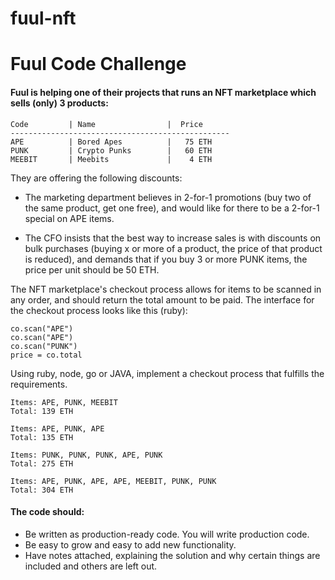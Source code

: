 # fuul-nft
# Fuul Code Challenge

#### Fuul is helping one of their projects that runs an NFT marketplace which sells (only) 3 products:


```
Code         | Name                |  Price
-------------------------------------------------
APE          | Bored Apes          |   75 ETH
PUNK         | Crypto Punks        |   60 ETH
MEEBIT       | Meebits             |    4 ETH
```

They are offering the following discounts:

* The marketing department believes in 2-for-1 promotions (buy two of the same product, get one free), and would like for there to be a 2-for-1 special on APE items.

* The CFO insists that the best way to increase sales is with discounts on bulk purchases (buying x or more of a product, the price of that product is reduced), and demands that if you buy 3 or more PUNK items, the price per unit should be 50 ETH.


The NFT marketplace's checkout process allows for items to be scanned in any order, and should return the total amount to be paid. The interface for the checkout process looks like this (ruby):

```co = Checkout.new(pricing_rules)
co.scan("APE")
co.scan("APE")
co.scan("PUNK")
price = co.total
```

Using ruby, node, go or JAVA, implement a checkout process that fulfills the requirements.

```
Items: APE, PUNK, MEEBIT
Total: 139 ETH

Items: APE, PUNK, APE
Total: 135 ETH

Items: PUNK, PUNK, PUNK, APE, PUNK
Total: 275 ETH

Items: APE, PUNK, APE, APE, MEEBIT, PUNK, PUNK
Total: 304 ETH
```

#### The code should:

* Be written as production-ready code. You will write production code.
* Be easy to grow and easy to add new functionality.
* Have notes attached, explaining the solution and why certain things are included and others are left out.
